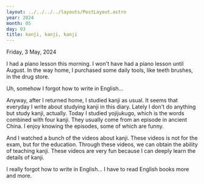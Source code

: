 ```yaml
---
layout: ../../../../layouts/PostLayout.astro
year: 2024
month: 05
day: 03
title: kanji, kanji, kanji
---
```


Friday, 3 May, 2024

I had a piano lesson this morning. I won't have had a piano lesson until August. In the way home, I purchased some daily tools, like teeth brushes, in the drug store.

Uh, somehow I forgot how to write in English...

Anyway, after I returned home, I studied kanji as usual. It seems that everyday I write about studying kanji in this diary. Lately I don't do anything but study kanji, actually. Today I studied yojijukugo, which is the words combined with four kanji. They usually come from an episode in ancient China. I enjoy knowing the episodes, some of which are funny.

And I watched a bunch of the videos about kanji. These videos is not for the exam, but for the education. Through these videos, we can obtain the ability of teaching kanji. These videos are very fun because I can deeply learn the details of kanji.

I really forgot how to write in English... I have to read English books more and more.